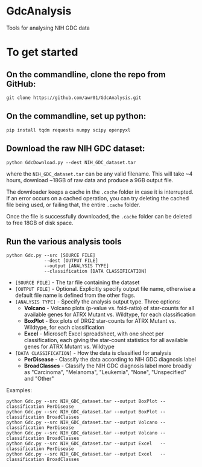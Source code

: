 # GdcAnalysis
Tools for analysing NIH GDC data

# To get started

## On the commandline, clone the repo from GitHub:
```
git clone https://github.com/awr01/GdcAnalysis.git
```

## On the commandline, set up python:
```
pip install tqdm requests numpy scipy openpyxl
```

## Download the raw NIH GDC dataset:
```
python GdcDownload.py --dest NIH_GDC_dataset.tar
```
where the `NIH_GDC_dataset.tar` can be any valid filename. This will take ~4 hours, download ~18GB of raw data and produce a 9GB output file.

The downloader keeps a cache in the `.cache` folder in case it is interrupted. If an error occurs on a cached operation, you can try deleting the cached file being used, or failing that, the entire `.cache` folder.

Once the file is successfully downloaded, the `.cache` folder can be deleted to free 18GB of disk space.

## Run the various analysis tools
```
python Gdc.py --src [SOURCE FILE] 
              --dest [OUTPUT FILE] 
              --output [ANALYSIS TYPE] 
              --classification [DATA CLASSIFICATION]
```

* ```[SOURCE FILE]``` - The tar file containing the dataset
* ```[OUTPUT FILE]``` - Optional. Explicitly specify output file name, otherwise a default file name is defined from the other flags.
* ```[ANALYSIS TYPE]``` - Specify the analysis output type. Three options:
    * **Volcano** - Volcano plots (p-value vs. fold-ratio) of star-counts for all available genes for ATRX Mutant vs. Wildtype, for each classification
    * **BoxPlot** - Box plots of DRG2 star-counts for ATRX Mutant vs. Wildtype, for each classification
    * **Excel**   - Microsoft Excel spreadsheet, with one sheet per classification, each giving the star-count statistics for all available genes for ATRX Mutant vs. Wildtype
* ```[DATA CLASSIFICATION]``` - How the data is classified for analysis
    * **PerDisease** - Classify the data according to NIH GDC diagnosis label
    * **BroadClasses** - Classify the NIH GDC diagnosis label more broadly as "Carcinoma", "Melanoma", "Leukemia", "None", "Unspecified" and "Other"

Examples:
```
python Gdc.py --src NIH_GDC_dataset.tar --output BoxPlot --classification PerDisease
python Gdc.py --src NIH_GDC_dataset.tar --output BoxPlot --classification BroadClasses
python Gdc.py --src NIH_GDC_dataset.tar --output Volcano --classification PerDisease
python Gdc.py --src NIH_GDC_dataset.tar --output Volcano --classification BroadClasses
python Gdc.py --src NIH_GDC_dataset.tar --output Excel   --classification PerDisease
python Gdc.py --src NIH_GDC_dataset.tar --output Excel   --classification BroadClasses
```
